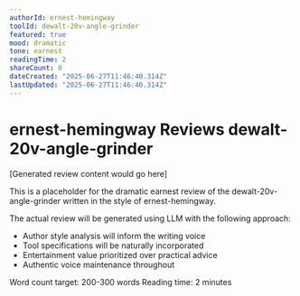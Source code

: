 ```yaml
---
authorId: ernest-hemingway
toolId: dewalt-20v-angle-grinder
featured: true
mood: dramatic
tone: earnest
readingTime: 2
shareCount: 0
dateCreated: "2025-06-27T11:46:40.314Z"
lastUpdated: "2025-06-27T11:46:40.314Z"
---
```


# ernest-hemingway Reviews dewalt-20v-angle-grinder

[Generated review content would go here]

This is a placeholder for the dramatic earnest review of the dewalt-20v-angle-grinder written in the style of ernest-hemingway.

The actual review will be generated using LLM with the following approach:

- Author style analysis will inform the writing voice
- Tool specifications will be naturally incorporated
- Entertainment value prioritized over practical advice
- Authentic voice maintenance throughout

Word count target: 200-300 words
Reading time: 2 minutes
